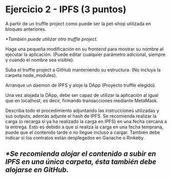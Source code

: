 # Ejercicio 2 - IPFS (3 puntos)

A partir de un truffle project como puede ser la pet-shop utilizada en bloques anteriores.

_*También puede utilizar otro truffle project._

Haga una pequeña modificación en su frontend para mostrar su nombre al ejecutar la aplicación. (Puede editar cualquier parámetro adicional, siempre y cuando el nombre sea visible).

Suba el truffle project a GitHub manteniendo su estructura. (No incluya la carpeta node_modules).

Arranque un daemon de IPFS y aloje la DApp (Proyecto truffle elegido).

Una vez alojada la DApp, debe ser capaz de utilizar la aplicación al igual que en localhost, es decir, firmando transacciones mediante MetaMask.

Describa todo el procedimiento adjuntando las instrucciones utilizadas y sus outputs, además adjunte el hash de IPFS. Se recomienda realizar la carga (o recarga si ya ha realizado la carga en IPFS) en una fecha cercana a la entrega. Esto es debido a que si realiza la carga en una fecha temprana, puede que el contenido tarde o no llegue incluso a cargar. También debe indicar si los contratos están desplegados en Ganache o
Rinkeby.

_*Se recomienda alojar el contenido a subir en IPFS en una única carpeta, ésta también
debe alojarse en GitHub._
---
